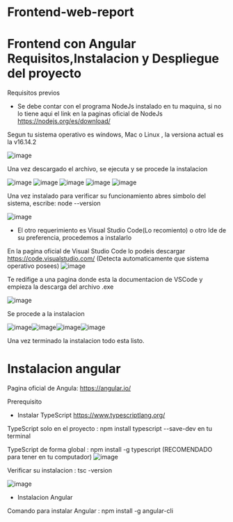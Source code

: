 # Frontend-web-report
# Frontend con Angular  Requisitos,Instalacion y Despliegue del proyecto

Requisitos previos

- Se debe contar con el programa NodeJs instalado en tu maquina, si no lo tiene aqui el link en la paginas oficial de NodeJs
https://nodejs.org/es/download/

Segun tu sistema operativo es windows, Mac o Linux , la versiona actual es la v16.14.2

![image](https://user-images.githubusercontent.com/70036764/163631938-9f194125-a790-42a2-809c-d9cbabbc7ce0.png)

Una vez descargado el archivo, se ejecuta y se procede la instalacion

![image](https://user-images.githubusercontent.com/70036764/163632125-711ad9e5-89ee-4a11-902e-8a5aae9b8c69.png)
![image](https://user-images.githubusercontent.com/70036764/163632179-74ff76a9-a6ea-4a79-84d9-01fe249f1ce6.png)
![image](https://user-images.githubusercontent.com/70036764/163632277-2d9babee-d361-4776-884f-43b00da24925.png)
![image](https://user-images.githubusercontent.com/70036764/163634397-c41a7c76-eaa5-4c6f-8d90-bfdcb5e94da5.png)
![image](https://user-images.githubusercontent.com/70036764/163634424-1a7f81f7-d8ca-4f9d-8cec-f788e33aff8e.png)

Una vez instalado para verificar su funcionamiento abres simbolo del sistema, escribe:   node --version

![image](https://user-images.githubusercontent.com/70036764/163634699-2a7c61ab-34d6-444b-909d-60bbd1d8d747.png)

- El otro requerimiento es Visual Studio Code(Lo recomiento) o otro Ide de su preferencia, procedemos a instalarlo

En la pagina oficial de Visual Studio Code lo podeis descargar  https://code.visualstudio.com/  (Detecta automaticamente que sistema operativo posees)
![image](https://user-images.githubusercontent.com/70036764/163635040-13a18554-da5f-4df6-ac16-ac08d44db0f6.png)

Te redifige a una pagina donde esta la documentacion de VSCode y empieza la descarga del archivo .exe

![image](https://user-images.githubusercontent.com/70036764/163635647-56ef37c0-fdcc-47b3-a4a8-89d7a2ae2a4b.png)

Se procede a la instalacion 

![image](https://user-images.githubusercontent.com/70036764/163636028-f857c152-312c-438a-9f30-553a034ec649.png)![image](https://user-images.githubusercontent.com/70036764/163636078-a350d1f7-f235-4df2-9abd-8076ea3df1c7.png)![image](https://user-images.githubusercontent.com/70036764/163654929-50278186-7ba3-41d0-879e-66e65adc2a8d.png)![image](https://user-images.githubusercontent.com/70036764/163655560-5fbca816-887d-4222-958d-c63ef934810c.png)

Una vez terminado la instalacion todo esta listo.

# Instalacion angular

Pagina oficial de Angula: https://angular.io/

Prerequisito 
- Instalar TypeScript  https://www.typescriptlang.org/

TypeScript solo en el proyecto :  npm install typescript --save-dev  en tu terminal

TypeScript de forma global : npm install -g typescript  (RECOMENDADO para tener en tu computador)
![image](https://user-images.githubusercontent.com/70036764/163656107-3f3dc2e1-8002-42dd-94a3-f648394acdf2.png)

Verificar su instalacion : tsc -version
 
![image](https://user-images.githubusercontent.com/70036764/163656170-bc3bf76e-62d4-4963-a3ba-31dd8c2b08a8.png)


- Instalacion Angular

Comando para instalar Angular :  npm install -g angular-cli

 






